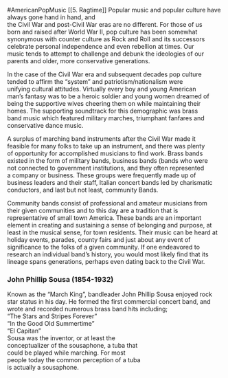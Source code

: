 #AmericanPopMusic
[[5. Ragtime]]
Popular music and popular culture have always gone hand in hand, and  
the Civil War and post-Civil War eras are no different. For those of us  
born and raised after World War II, pop culture has been somewhat  
synonymous with counter culture as Rock and Roll and its successors  
celebrate personal independence and even rebellion at times. Our  
music tends to attempt to challenge and debunk the ideologies of our  
parents and older, more conservative generations.  

In the case of the Civil War era and subsequent decades pop culture  
tended to affirm the “system” and patriotism/nationalism were  
unifying cultural attitudes. Virtually every boy and young American  
man’s fantasy was to be a heroic soldier and young women dreamed of  
being the supportive wives cheering them on while maintaining their  
homes. The supporting soundtrack for this demographic was brass  
band music which featured military marches, triumphant fanfares and  
conservative dance music.  

A surplus of marching band instruments after the Civil War made it  
feasible for many folks to take up an instrument, and there was plenty  
of opportunity for accomplished musicians to find work. Brass bands  
existed in the form of military bands, business bands (bands who were  
not connected to government institutions, and they often represented  
a company or business. These groups were frequently made up of  
business leaders and their staff, Italian concert bands led by charismatic  
conductors, and last but not least, community Bands.  

Community bands consist of professional and amateur musicians from  
their given communities and to this day are a tradition that is  
representative of small town America. These bands are an important  
element in creating and sustaining a sense of belonging and purpose, at  
least in the musical sense, for town residents. Their music can be heard
at holiday events, parades, county fairs and just about any event of  
significance to the folks of a given community. If one endeavored to  
research an individual band’s history, you would most likely find that its  
lineage spans generations, perhaps even dating back to the Civil War.  
  
### John Phillip Sousa (1854-1932)  
Known as the “March King”, bandleader John Phillip Sousa enjoyed rock  
star status in his day. He formed the first commercial concert band, and  
wrote and recorded numerous brass band hits including;  
“The Stars and Stripes Forever”  
“In the Good Old Summertime”  
“El Capitan”  
Sousa was the inventor, or at least the  
conceptualizer of the sousaphone, a tuba that  
could be played while marching. For most  
people today the common perception of a tuba  
is actually a sousaphone.  